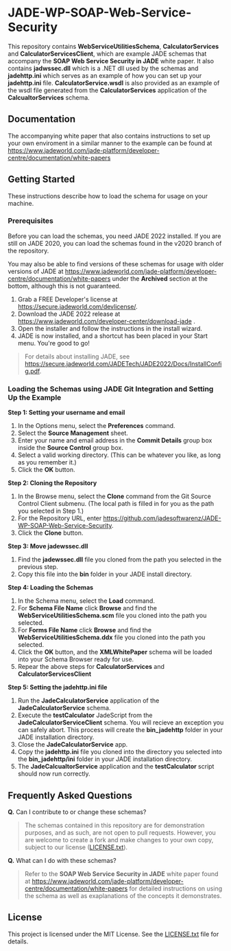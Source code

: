 # JADE-WP-SOAP-Web-Service-Security
This repository contains **WebServiceUtilitiesSchema**, **CalculatorServices** and **CalculatorServicesClient**, which are example JADE schemas that accompany the **SOAP Web Service Security in JADE** white paper. It also contains **jadwssec.dll** which is a .NET dll used by the schemas and **jadehttp.ini** which serves as an example of how you can set up your **jadehttp.ini** file. **CalculatorService.wsdl** is also provided as an example of the wsdl file generated from the **CalculatorServices** application of the **CalcualtorServices** schema.

## Documentation
The accompanying white paper that also contains instructions to set up your own enviroment in a similar manner to the example can be found at https://www.jadeworld.com/jade-platform/developer-centre/documentation/white-papers

## Getting Started
These instructions describe how to load the schema for usage on your machine.

### Prerequisites

Before you can load the schemas, you need JADE 2022 installed. If you are still on JADE 2020, you can load the schemas found in the v2020 branch of the repository.

You may also be able to find versions of these schemas for usage with older versions of JADE at https://www.jadeworld.com/jade-platform/developer-centre/documentation/white-papers under the **Archived** section at the bottom, although this is not guaranteed.

1. Grab a FREE Developer's license at https://secure.jadeworld.com/devlicense/.
2. Download the JADE 2022 release at https://www.jadeworld.com/developer-center/download-jade .
3. Open the installer and follow the instructions in the install wizard.
4. JADE is now installed, and a shortcut has been placed in your Start menu. You're good to go!

> For details about installing JADE, see https://secure.jadeworld.com/JADETech/JADE2022/Docs/InstallConfig.pdf.

### Loading the Schemas using JADE Git Integration and Setting Up the Example

**Step 1: Setting your username and email**
1. In the Options menu, select the **Preferences** command.
2. Select the **Source Management** sheet.
3. Enter your name and email address in the **Commit Details** group box inside the **Source Control** group box.
4. Select a valid working directory. (This can be whatever you like, as long as you remember it.)
5. Click the **OK** button.

**Step 2: Cloning the Repository**
1. In the Browse menu, select the **Clone** command from the Git Source Control Client submenu.
(The local path is filled in for you as the path you selected in Step 1.)
2. For the Repository URL, enter https://github.com/jadesoftwarenz/JADE-WP-SOAP-Web-Service-Security.
3. Click the **Clone** button.

**Step 3: Move jadewssec.dll**
1. Find the **jadewssec.dll** file you cloned from the path you selected in the previous step.
2. Copy this file into the **bin** folder in your JADE install directory.

**Step 4: Loading the Schemas**
1. In the Schema menu, select the **Load** command.
2. For **Schema File Name** click **Browse** and find the **WebServiceUtilitiesSchema.scm** file you cloned into the path you selected.
3. For **Forms File Name** click **Browse** and find the **WebServiceUtilitiesSchema.ddx** file you cloned into the path you selected.
4. Click the **OK** button, and the **XMLWhitePaper** schema will be loaded into your Schema Browser ready for use.
5. Repear the above steps for **CalculatorServices** and **CalculatorServicesClient**

**Step 5: Setting the jadehttp.ini file**
1. Run the **JadeCalculatorService** application of the **JadeCalculatorService** schema.
2. Execute the **testCalculator** JadeScript from the **JadeCalculatorServiceClient** schema. You will recieve an exception you can safely abort. This process will create the **bin_jadehttp** folder in your JADE installation directory.
3. Close the **JadeCalculatorService** app.
4. Copy the **jadehttp.ini** file you cloned into the directory you selected into the **bin_jadehttp/ini** folder in your JADE installation directory.
5. The **JadeCalcualtorService** application and the **testCalculator** script should now run correctly.

## Frequently Asked Questions
**Q.** Can I contribute to or change these schemas?
> The schemas contained in this repository are for demonstration purposes, and as such, are not open to pull requests. However, you are welcome to create a fork and make changes to your own copy, subject to our license ([LICENSE.txt](LICENSE.txt)).

**Q.** What can I do with these schemas?
> Refer to the **SOAP Web Service Security in JADE** white paper found at https://www.jadeworld.com/jade-platform/developer-centre/documentation/white-papers for detailed instructions on using the schema as well as exaplanations of the concepts it demonstrates.


## License

This project is licensed under the MIT License. See the [LICENSE.txt](LICENSE.txt) file for details.
